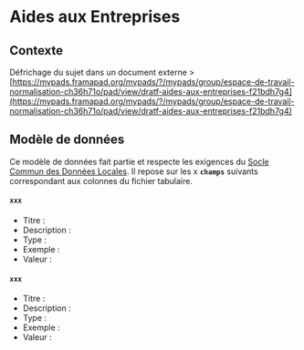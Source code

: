 # Aides aux Entreprises

## Contexte

Défrichage du sujet dans un document externe &gt; [https://mypads.framapad.org/mypads/?/mypads/group/espace-de-travail-normalisation-ch36h71o/pad/view/dratf-aides-aux-entreprises-f21bdh7g4](https://mypads.framapad.org/mypads/?/mypads/group/espace-de-travail-normalisation-ch36h71o/pad/view/dratf-aides-aux-entreprises-f21bdh7g4)



## Modèle de données

Ce modèle de données fait partie et respecte les exigences du [Socle Commun des Données Locales](../../recommandations-relatives-aux-jeux-de-donnees.md). Il repose sur les x **`champs`** suivants correspondant aux colonnes du fichier tabulaire.

#### `xxx` <a id="collnom"></a>

* Titre : 
* Description : 
* Type : 
* Exemple : 
* Valeur : 

#### `xxx` <a id="collnom"></a>

* Titre : 
* Description : 
* Type : 
* Exemple : 
* Valeur : 

